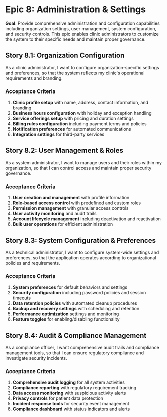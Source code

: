 # Epic 8: Administration & Settings

**Goal**: Provide comprehensive administration and configuration capabilities including organization settings, user management, system configuration, and security controls. This epic enables clinic administrators to customize the system to their specific needs and maintain proper governance.

## Story 8.1: Organization Configuration

As a clinic administrator,
I want to configure organization-specific settings and preferences,
so that the system reflects my clinic's operational requirements and branding.

### Acceptance Criteria

1. **Clinic profile setup** with name, address, contact information, and branding
2. **Business hours configuration** with holiday and exception handling
3. **Service offerings setup** with pricing and duration settings
4. **Billing rules configuration** including payment terms and policies
5. **Notification preferences** for automated communications
6. **Integration settings** for third-party services

## Story 8.2: User Management & Roles

As a system administrator,
I want to manage users and their roles within my organization,
so that I can control access and maintain proper security governance.

### Acceptance Criteria

1. **User creation and management** with profile information
2. **Role-based access control** with predefined and custom roles
3. **Permission management** with granular access controls
4. **User activity monitoring** and audit trails
5. **Account lifecycle management** including deactivation and reactivation
6. **Bulk user operations** for efficient administration

## Story 8.3: System Configuration & Preferences

As a technical administrator,
I want to configure system-wide settings and preferences,
so that the application operates according to organizational policies and requirements.

### Acceptance Criteria

1. **System preferences** for default behaviors and settings
2. **Security configuration** including password policies and session timeouts
3. **Data retention policies** with automated cleanup procedures
4. **Backup and recovery settings** with scheduling and retention
5. **Performance optimization** settings and monitoring
6. **Feature toggles** for enabling/disabling functionality

## Story 8.4: Audit & Compliance Management

As a compliance officer,
I want comprehensive audit trails and compliance management tools,
so that I can ensure regulatory compliance and investigate security incidents.

### Acceptance Criteria

1. **Comprehensive audit logging** for all system activities
2. **Compliance reporting** with regulatory requirement tracking
3. **Data access monitoring** with suspicious activity alerts
4. **Privacy controls** for patient data protection
5. **Incident response tools** for security event management
6. **Compliance dashboard** with status indicators and alerts
